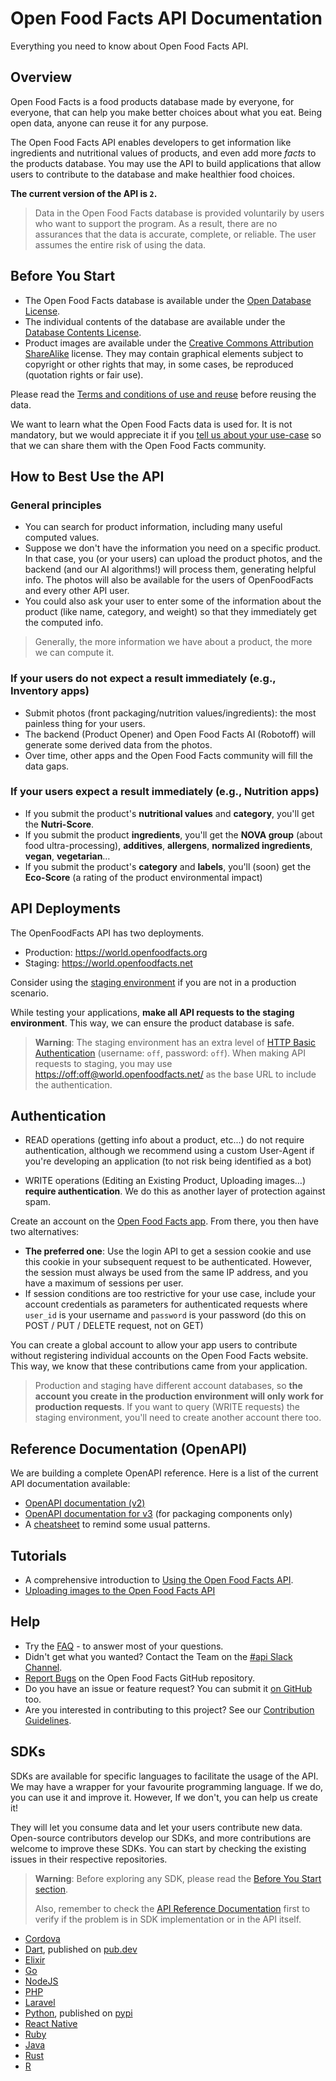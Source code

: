 # Open Food Facts API Documentation

Everything you need to know about Open Food Facts API.

## Overview

Open Food Facts is a food products database made by everyone, for everyone, that can help you make better choices about what you eat. Being open data, anyone can reuse it for any purpose.

The Open Food Facts API enables developers to get information like ingredients and nutritional values of products, and even add more _facts_ to the products database. You may use the API to build applications that allow users to contribute to the database and make healthier food choices.

**The current version of the API is `2`.**
> Data in the Open Food Facts database is provided voluntarily by users who want to support the program. As a result, there are no assurances that the data is accurate, complete, or reliable. The user assumes the entire risk of using the data.

## Before You Start

- The Open Food Facts database is available under the [Open Database License](https://opendatacommons.org/licenses/odbl/1.0/).
- The individual contents of the database are available under the [Database Contents License](https://opendatacommons.org/licenses/dbcl/1.0/).
- Product images are available under the [Creative Commons Attribution ShareAlike](https://creativecommons.org/licenses/by-sa/3.0/deed.en) license. They may contain graphical elements subject to copyright or other rights that may, in some cases, be reproduced (quotation rights or fair use).

Please read the [Terms and conditions of use and reuse](https://world.openfoodfacts.org/terms-of-use) before reusing the data.

We want to learn what the Open Food Facts data is used for. It is not mandatory, but we would appreciate it if you  [tell us about your use-case][use_case] so that we can share them with the Open Food Facts community.

[use_case]: mailto:contact@openfoodfacts.org

## How to Best Use the API

### General principles

- You can search for product information, including many useful computed values.
- Suppose we don't have the information you need on a specific product. In that case, you (or your users) can upload the product photos, and the backend (and our AI algorithms!) will process them, generating helpful info. The photos will also be available for the users of OpenFoodFacts and every other API user.
- You could also ask your user to enter some of the information about the product (like name, category, and weight) so that they immediately get the computed info.

> Generally, the more information we have about a product, the more we can compute it.

### If your users do not expect a result immediately (e.g., Inventory apps)

- Submit photos (front packaging/nutrition values/ingredients): the most painless thing for your users.
- The backend (Product Opener) and Open Food Facts AI (Robotoff) will generate some derived data from the photos.
- Over time, other apps and the Open Food Facts community will fill the data gaps.

### If your users expect a result immediately (e.g., Nutrition apps)

- If you submit the product's  **nutritional values** and **category**, you'll get the **Nutri-Score**.
- If you submit the product **ingredients**, you'll get the **NOVA group** (about food ultra-processing), **additives**, **allergens**, **normalized ingredients**, **vegan**, **vegetarian**…
- If you submit the product's  **category** and **labels**, you'll (soon) get the **Eco-Score** (a rating of the product environmental impact)

## API Deployments

The OpenFoodFacts API has two deployments.

- Production: <https://world.openfoodfacts.org>
- Staging: <https://world.openfoodfacts.net>

Consider using the [staging environment][staging_url] if you are not in a production scenario.

While testing your applications, **make all API requests to the staging environment**. This way, we can ensure the product database is safe.

[staging_url]: https://world.openfoodfacts.net

> **Warning**: The staging environment has an extra level of [HTTP Basic Authentication][basic_auth] (username: `off`, password: `off`). When making API requests to staging, you may use [https://off:off@world.openfoodfacts.net/][staging_url] as the base URL to include the authentication.

[basic_auth]: https://developer.mozilla.org/en-US/docs/Web/HTTP/Authentication#basic_authentication_scheme

## Authentication

- READ operations (getting info about a product, etc...) do not require authentication, although we recommend using a custom User-Agent if you're developing an application (to not risk being identified as a bot)

- WRITE operations (Editing an Existing Product, Uploading images…) **require authentication**. We do this as another layer of protection against spam.

Create an account on the [Open Food Facts app](https://world.openfoodfacts.org/). From there, you then have two alternatives:

- **The preferred one**:
  Use the login API to get a session cookie and use this cookie in your subsequent request to be authenticated. However, the session must always be used from the same IP address, and you have a maximum of sessions per user.
- If session conditions are too restrictive for your use case, include your account credentials as parameters for authenticated requests where `user_id` is your username and `password` is your password (do this on POST / PUT / DELETE request, not on GET)

You can create a global account to allow your app users to contribute without registering individual accounts on the Open Food Facts website. This way, we know that these contributions came from your application.

> Production and staging have different account databases, so **the account you create in the production environment will only work for production requests**. If you want to query (WRITE requests) the staging environment, you'll need to create another account there too.

## Reference Documentation (OpenAPI)

We are building a complete OpenAPI reference. Here is a list of the current API documentation available:

- [OpenAPI documentation (v2)](../api/ref-v2.md)
- [OpenAPI documentation for v3](../api/ref-v3.md) (for packaging components only)
- A [cheatsheet](../api/ref-cheatsheet.md) to remind some usual patterns.

## Tutorials

- A comprehensive introduction to [Using the Open Food Facts API](tutorial-off-api.md).
- [Uploading images to the Open Food Facts API](tutorial-uploading-photo-to-a-product.md)

## Help

- Try the [FAQ](https://support.openfoodfacts.org/help/en-gb/12-api) - to answer most of your questions.
- Didn't get what you wanted? Contact the Team on the [#api Slack Channel][slack_url].
- [Report Bugs][report_bugs] on the Open Food Facts GitHub repository.
- Do you have an issue or feature request? You can submit it [on GitHub](https://github.com/openfoodfacts/openfoodfacts-server/issues/new) too.
- Are you interested in contributing to this project? See our [Contribution Guidelines][contribution_guidelines].
 <!-- Embed contribution guideline link.-->

[slack_url]: https://slack.openfoodfacts.org/
[report_bugs]: https://github.com/openfoodfacts/openfoodfacts-server/issues/new/choose
[contribution_guidelines]: https://github.com/openfoodfacts/openfoodfacts-server/blob/main/CONTRIBUTING.md

## SDKs

SDKs are available for specific languages to facilitate the usage of the API. We may have a wrapper for your favourite programming language. If we do, you can use it and improve it. However, If we don't, you can help us create it!

They will let you consume data and let your users contribute new data.
Open-source contributors develop our SDKs, and more contributions are welcome to improve these SDKs. You can start by checking the existing issues in their respective repositories.

> **Warning**: Before exploring any SDK, please read the [Before You Start section](#before-you-start).
>
> Also, remember to check the [API Reference Documentation](https://openfoodfacts.github.io/openfoodfacts-server/api/ref/) first to verify if the problem is in SDK implementation or in the API itself.

- [Cordova](https://github.com/openfoodfacts/openfoodfacts-cordova-app)
- [Dart](https://github.com/openfoodfacts/openfoodfacts-dart/blob/master/DOCUMENTATION.md), published on [pub.dev](https://pub.dev/packages/openfoodfacts)
- [Elixir](https://github.com/openfoodfacts/openfoodfacts-elixir)
- [Go](https://github.com/openfoodfacts/openfoodfacts-go)
- [NodeJS](https://github.com/openfoodfacts/openfoodfacts-nodejs)
- [PHP](https://github.com/openfoodfacts/openfoodfacts-php)
- [Laravel](https://github.com/openfoodfacts/openfoodfacts-laravel)
- [Python](https://github.com/openfoodfacts/openfoodfacts-python), published on [pypi](https://pypi.org/project/openfoodfacts/)
- [React Native](https://github.com/openfoodfacts/openfoodfacts-react-native)
- [Ruby](https://github.com/openfoodfacts/openfoodfacts-ruby)
- [Java](https://github.com/openfoodfacts/openfoodfacts-java)
- [Rust](https://github.com/openfoodfacts/openfoodfacts-rust)
- [R](https://github.com/openfoodfacts/r-dashboard)
